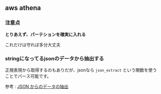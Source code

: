 aws athena
---

### 注意点

**とりあえず、パーテションを確実に入れる**

これだけは守れば多分大丈夫

### stringになってるjsonのデータから抽出する

正規表現から取得するのもありだが、jsonなら `json_extract` という関数を使うことでパース可能です。

参考 : [JSON からのデータの抽出](https://docs.aws.amazon.com/ja_jp/athena/latest/ug/extracting-data-from-JSON.html)

